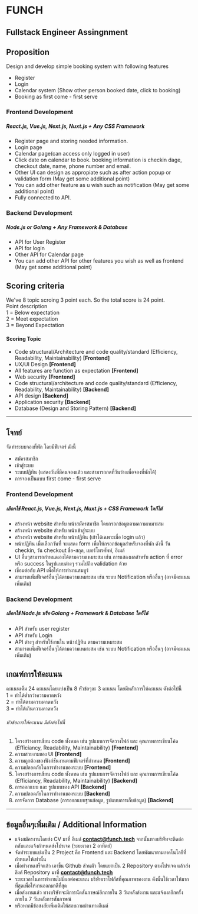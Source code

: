# FUNCH
## Fullstack Engineer Assingnment

## Proposition
Design and develop simple booking system with following features
- Register
- Login
- Calendar system (Show other person booked date, click to booking)
- Booking as first come - first serve

### Frontend Development 
##### React.js, Vue.js, Next.js, Nuxt.js + Any CSS Framework
- Register page and storing needed information.
- Login page
- Calendar page(can access only logged in user)
- Click date on calendar to book. booking information is checkin dage, checkout date, name, phone number and email.
- Other UI can design as appropiate such as after action popup or validation form (May get some additional point)
- You can add other feature as u wish such as notification (May get some additional point)
- Fully connected to API.

### Backend Development 
##### Node.js or Golang + Any Framework & Database
- API for User Register
- API for login
- Other API for Calendar page
- You can add other API for other features you wish as well as frontend (May get some additional point)

## Scoring criteria
We've 8 topic scroing 3 point each. So the total score is 24 point.\
Point description\
1 = Below expectation\
2 = Meet expectation\
3 = Beyond Expectation
#### Scoring Topic
- Code structural/Architecture and code quality/standard (Efficiency, Readability, Maintainability) **[Frontend]**
- UX/UI Design **[Frontend]**
- All features are function as expectation **[Frontend]**
- Web security **[Frontend]**
- Code structural/architecture and code quality/standard (Efficiency, Readability, Maintainability) **[Backend]**
- API design **[Backend]**
- Application security **[Backend]**
- Database (Design and Storing Pattern) **[Backend]**

-----

## โจทย์
จัดทำระบบจองที่พัก โดยมีฟีเจอร์ ดังนี้
- สมัครสมาชิก
- เข้าสู่ระบบ
- ระบบปฏิทิน (แสดงวันที่มีคนจองแล้ว และสามารถกดที่วันว่างเพื่อจองที่พักได้)
- การจองเป็นแบบ first come - first serve
### Frontend Development 
##### เลือกใช้ React.js, Vue.js, Next.js, Nuxt.js + CSS Framework ใดก็ได้
- สร้างหน้า website สำหรับ หน้าสมัครสมาชิก โดยกรอกข้อมูลตามความเหมาะสม
- สร้างหน้า website สำหรับ หน้าเข้าสู่ระบบ
- สร้างหน้า website สำหรับ หน้าปฏิทิน (เข้าได้เฉพาะเมื่อ login แล้ว)
- หน้าปฏิทิน เมื่อเลือกวันที่ จะแสดง form เพื่อให้กรอกข้อมูลสำหรับจองที่พัก ดังนี้ วัน checkin, วัน checkout ชื่อ-สกุล, เบอร์โทรศัพท์, อีเมล์
- UI อื่นๆสามารถกำหนดเองได้ตามความเหมาะสม เช่น การแสดงผลสำหรับ action ที่ error หรือ success ในรูปแบบต่างๆ รวมไปถึง validation ด้วย
- เชื่อมต่อกับ API เพื่อให้การทำงานสมบูร์
- สามารถเพิ่มฟีเจอร์อื่นๆได้ตามความเหมาะสม เช่น ระบบ Notification หรืออื่นๆ (อาจมีคะแนนเพิ่มเติม)

### Backend Development 
##### เลือกใช้ Node.js หรือ Golang + Framework & Database ใดก็ได้
- API สำหรับ user register
- API สำหรับ Login
- API ต่างๆ สำหรับใช้งานใน หน้าปฏิทิน ตามความเหมาะสม
- สามารถเพิ่มฟีเจอร์อื่นๆได้ตามความเหมาะสม เช่น ระบบ Notification หรืออื่นๆ (อาจมีคะแนนเพิ่มเติม)

## เกณฑ์การให้คะแนน
คะแนนเต็ม 24 คะแนนโดยแบ่งเป็น 8 หัวข้อๆละ 3 คะแนน โดยมีหลักการให้คะแนน ดังต่อไปนี้\
1 = ทำได้ต่ำกว่าความคาดหวัง\
2 = ทำได้ตามความคาดหวัง\
3 = ทำได้เกินความคาดหวัง
###### หัวข้อการให้คะแนน มีดังต่อไปนี้
1. โครงสร้างการเขียน code ทั้งหมด เช่น รูปแบบการจัดวางไฟล์ และ คุณภาพการเขียนโค้ด (Efficiancy, Readability, Maintainability) **[Frontend]** 
2. ความสวยงามของ UI **[Frontend]** 
3. ความถูกต้องของฟังก์ชันงานตามฟีเจอร์ที่กำหนด **[Frontend]** 
4. ความปลอดภัยในการทำงานของระบบ **[Frontend]** 
5. โครงสร้างการเขียน code ทั้งหทด เช่น รูปแบบการจัดวางไฟล์ และ คุณภาพการเขียนโค้ด (Efficiancy, Readability, Maintainability) **[Backend]** 
6. การออกแบบ และ รูปแบบของ API **[Backend]** 
7. ความปลอดภัยในการทำงานของระบบ **[Backend]** 
8. การจัดการ Database (การออกแบบฐานข้อมูล, รูปแบบการเก็บข้อมูล) **[Backend]** 
---
## ข้อมูลอื่นๆเพิ่มเติม / Additional Information
- แจ้งสมัครงานโดยส่ง CV มาที่ อีเมล์ **contact@funch.tech** จากนั้นทางบริษัทจะติดต่อกลับและแจ้งกำหนดส่งโปรเจค (ระยะเวลา 2 อาทิตย์)
- จัดทำระบบแบ่งเป็น 2 Project คือ Frontend และ Backend โดยพัฒนาตามเทคโนโลยีที่กำหนดให้เท่านั้น
- เมื่อทำงานเสร็จแล้ว เอาขึ้น Github ส่วนตัว โดยแยกเป็น 2 Repository ตามโปรเจค แล้วส่งลิงค์ Repository มาที่ **contact@funch.tech**
- ระยะเวลาในการทำงานไม่มีผลต่อคะแนน บริษัทเราโฟกัสที่คุณภาพของงาน ดังนั้นใช้เวลาให้มากที่สุดเพื่อให้งานออกมาดีที่สุด
- เมื่อส่งงานแล้ว ทางบริษัทจะมีการนัดสัมภาษณ์อีกภายใน 3 วันหลังส่งงาน และแจ้งผลอีกครั้งภายใน 7 วันหลังการสัมภาษณ์
- หรือหากมีข้อสงสัยเพิ่มเติมให้สอบถามผ่านทางอีเมล์


